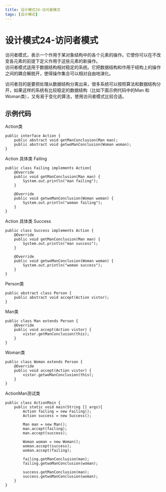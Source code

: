 ```yaml
---
title: 设计模式24-访问者模式
tags: [设计模式]
---
```

# 设计模式24-访问者模式
访问者模式，表示一个作用于某对象结构中的各个元素的操作。它使你可以在不改变各元素的前提下定义作用于这些元素的新操作。  
访问者模式适用于数据结构相对稳定的系统。它把数据结构和作用于结构上的操作之间的耦合解脱开，使得操作集合可以相对自由地演化。   

访问者目的是要把处理从数据结构分离出来，很多系统可以按照算法和数据结构分开，如果这样的系统有比较稳定的数据结构（比如下面示例代码中的Man 和Woman类），又有易于变化的算法，使用访问者模式比较合适。  


## 示例代码
Action类
```
public interface Action {
    public abstract void getManConclusion(Man man);
    public abstract void getwoManConclusion(Woman woman);
}

```

Action 具体类 Failing
```
public class Failing implements Action{
    @Override
    public void getManConclusion(Man man) {
        System.out.println("man failing");
    }

    @Override
    public void getwoManConclusion(Woman woman) {
        System.out.println("woman failing");
    }
}
```
Action 具体类 Success
```
public class Success implements Action {
    @Override
    public void getManConclusion(Man man) {
        System.out.println("man success");
    }

    @Override
    public void getwoManConclusion(Woman woman) {
        System.out.println("woman success");
    }
}
```
Person类
```
public abstract class Person {
    public abstract void accept(Action vistor);
}
```
Man类
```
public class Man extends Person {
    @Override
    public void accept(Action vistor) {
        vistor.getManConclusion(this);
    }
}
```
Woman类
```
public class Woman extends Person {
    @Override
    public void accept(Action vistor) {
        vistor.getwoManConclusion(this);
    }
}

```
ActionMan测试类
```
public class ActionMain {
    public static void main(String [] args){
        Action failing = new Failing();
        Action success = new Success();

        Man man = new Man();
        man.accept(failing);
        man.accept(success);

        Woman woman = new Woman();
        woman.accept(success);
        woman.accept(failing);

        failing.getManConclusion(man);
        failing.getwoManConclusion(woman);

        success.getManConclusion(man);
        success.getwoManConclusion(woman);
    }
}
```
